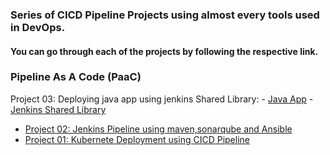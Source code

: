 ### Series of CICD Pipeline Projects using almost every tools used in DevOps.

#### You can go through each of the projects by following the respective link.

### Pipeline As A Code (PaaC)

 Project 03: Deploying java app using jenkins Shared Library:
       - [Java App](https://github.com/saeedalig/java_app.git)
       - [Jenkins Shared Library](https://github.com/saeedalig/jenkins_shared_lib.git)
- [Project 02: Jenkins Pipeline using maven,sonarqube and Ansible](https://github.com/saeedalig/Jenkins-Pipeline-using-maven-sonarqube-and-ansible.git)
- [Project 01: Kubernete Deployment using CICD Pipeline](https://github.com/saeedalig/Kubernetes-Deployment-using-CICD-Pipeline.git)
